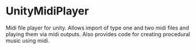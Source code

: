 # UnityMidiPlayer
Midi file player for unity. Allows import of type one and two midi files and playing them via midi outputs. Also provides code for creating procedural music using midi.
